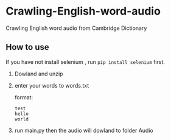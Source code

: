 # Crawling-English-word-audio
Crawling English word audio from Cambridge Dictionary

## How to use
If you have not install selenium , run `pip install selenium` first.
1. Dowland and unzip
2. enter your words to words.txt
  
   format:
    ```
    test
    hello
    world
    ```
3. run main.py then the audio will dowland to folder Audio
